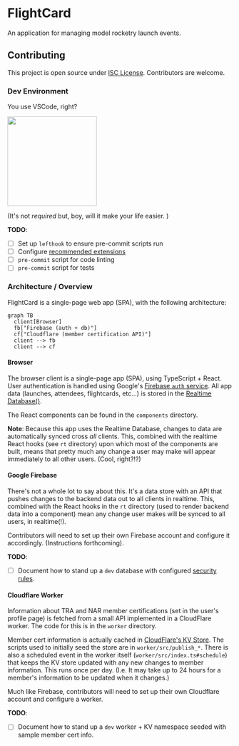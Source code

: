 # FlightCard

An application for managing model rocketry launch events.

## Contributing

This project is open source under [ISC License](https://opensource.org/licenses/ISC).   Contributors are welcome.

### Dev Environment

You use VSCode, right?

<img width="200" src="https://i.imgflip.com/rqk1m.jpg" />

(It's not *required* but, boy, will it make your life easier. )

**TODO**:

* [ ] Set up `lefthook` to ensure pre-commit scripts run
* [ ] Configure [recommended extensions](https://code.visualstudio.com/docs/editor/extension-marketplace#_recommended-extensions)
* [ ] `pre-commit` script for code linting
* [ ] `pre-commit` script for tests

### Architecture / Overview

FlightCard is a single-page web app (SPA), with the following architecture:

```mermaid
graph TB
  client[Browser]
  fb["Firebase (auth + db)"]
  cf["Cloudflare (member certification API)"]
  client --> fb
  client --> cf
```
#### Browser

The browser client is a single-page app (SPA), using TypeScript + React.  User authentication is handled using Google's [Firebase `auth` service](https://firebase.google.com/docs/auth).  All app data (launches, attendees, flightcards, etc...) is stored in the [Realtime Database()](https://firebase.google.com/docs/database).

The React components can be found in the `components` directory.

**Note**: Because this app uses the Realtime Database, changes to data are automatically synced cross *all* clients.  This, combined with the realtime React hooks (see `rt` directory) upon which most of the components are built, means that pretty much any change a user may make will appear immediately to all other users. (Cool, right?!?)

#### Google Firebase

There's not a whole lot to say about this.  It's a data store with an API that pushes changes to the backend data out to all clients in realtime.  This, combined with the React hooks in the `rt` directory (used to render backend data into a component) mean any change user makes will be synced to all users, in realtime(!).

 Contributors will need to set up their own Firebase account and configure it accordingly.  (Instructions forthcoming).

**TODO**:

* [ ] Document how to stand up a `dev` database with configured [security rules](https://github.com/broofa/flightcard/blob/main/rules.json).

 #### Cloudflare Worker

 Information about TRA and NAR member certifications (set in the user's profile page) is fetched from a small API implemented in a CloudFlare worker.  The code for this is in the `worker` directory.

Member cert information is actually cached in [CloudFlare's KV Store](https://developers.cloudflare.com/workers/runtime-apis/kv/).  The scripts used to initially seed the store are in `worker/src/publish_*`.  There is also a scheduled event in the worker itself (`worker/src/index.ts#schedule`) that keeps the KV store updated with any new changes to member information.  This runs once per day.  (I.e. It may take up to 24 hours for a member's information to be updated when it changes.)

Much like Firebase, contributors will need to set up their own Cloudflare account and configure a worker.

**TODO**:

* [ ] Document how to stand up a `dev` worker + KV namespace seeded with sample member cert info.
